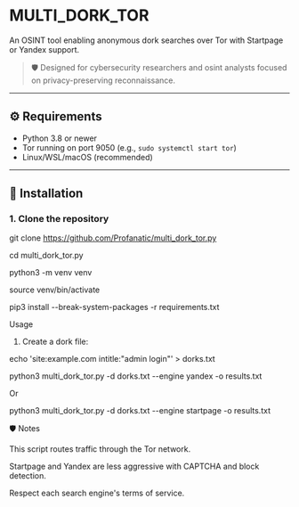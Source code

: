 
# MULTI_DORK_TOR 

An OSINT tool enabling anonymous dork searches over Tor with Startpage or Yandex support.

> 🛡️ Designed for cybersecurity researchers and osint analysts focused on privacy-preserving reconnaissance.

---

## ⚙️ Requirements

- Python 3.8 or newer
- Tor running on port 9050 (e.g., `sudo systemctl start tor`)
- Linux/WSL/macOS (recommended)

---

## 🚀 Installation

### 1. Clone the repository

git clone https://github.com/Profanatic/multi_dork_tor.py

cd multi_dork_tor.py

python3 -m venv venv

source venv/bin/activate

pip3 install --break-system-packages -r requirements.txt

Usage

1. Create a dork file:

echo 'site:example.com intitle:"admin login"' > dorks.txt

python3 multi_dork_tor.py -d dorks.txt --engine yandex -o results.txt

Or

python3 multi_dork_tor.py -d dorks.txt --engine startpage -o results.txt

🛡️ Notes

This script routes traffic through the Tor network.

Startpage and Yandex are less aggressive with CAPTCHA and block detection.

Respect each search engine's terms of service.

